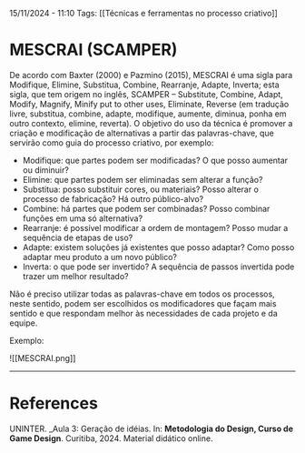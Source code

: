 15/11/2024 - 11:10
Tags: [[Técnicas e ferramentas no processo criativo]]

# MESCRAI (SCAMPER)

De acordo com Baxter (2000) e Pazmino (2015), MESCRAI é uma sigla para Modifique, Elimine, Substitua, Combine, Rearranje, Adapte, Inverta; esta sigla, que tem origem no inglês, SCAMPER – Substitute, Combine, Adapt, Modify, Magnify, Minify put to other uses, Eliminate, Reverse (em tradução livre, substitua, combine, adapte, modifique, aumente, diminua, ponha em outro contexto, elimine, reverta). O objetivo do uso da técnica é promover a criação e modificação de alternativas a partir das palavras-chave, que servirão como guia do processo criativo, por exemplo:

- Modifique: que partes podem ser modificadas? O que posso aumentar ou diminuir? 
- Elimine: que partes podem ser eliminadas sem alterar a função?
- Substitua: posso substituir cores, ou materiais? Posso alterar o processo de fabricação? Há outro público-alvo?
- Combine: há partes que podem ser combinadas? Posso combinar funções em uma só alternativa?
- Rearranje: é possível modificar a ordem de montagem? Posso mudar a sequência de etapas de uso? 
- Adapte: existem soluções já existentes que posso adaptar? Como posso adaptar meu produto a um novo público? 
- Inverta: o que pode ser invertido? A sequência de passos invertida pode trazer um melhor resultado? 
 
Não é preciso utilizar todas as palavras-chave em todos os processos, neste sentido, podem ser escolhidos os modificadores que façam mais sentido e que respondam melhor às necessidades de cada projeto e da equipe.

Exemplo:

![[MESCRAI.png]]


---

# References

UNINTER.  _Aula 3: Geração de idéias. In: **Metodologia do Design, Curso de Game Design**. Curitiba, 2024. Material didático online.